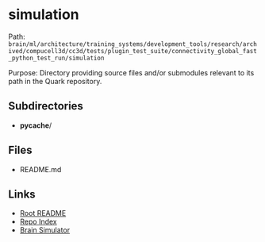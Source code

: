 # simulation

Path: `brain/ml/architecture/training_systems/development_tools/research/archived/compucell3d/cc3d/tests/plugin_test_suite/connectivity_global_fast_python_test_run/simulation`

Purpose: Directory providing source files and/or submodules relevant to its path in the Quark repository.

## Subdirectories
- __pycache__/

## Files
- README.md

## Links
- [Root README](../../../../../../../../../../../../README.md)
- [Repo Index](../../../../../../../../../../../../repo_index.json)
- [Brain Simulator](../../../../../../../../../../../../brain/architecture/brain_simulator.py)
